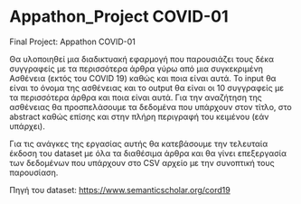 # Appathon_Project COVID-01
Final Project: Appathon COVID-01

Θα υλοποιηθεί μια διαδικτυακή εφαρμογή που παρουσιάζει τους δέκα συγγραφείς με τα περισσότερα άρθρα γύρω από μια συγκεκριμένη Ασθένεια (εκτός του COVID 19) καθώς και ποια είναι αυτά. To input θα είναι το όνομα της ασθένειας και το output θα είναι οι 10 συγγραφείς με τα περισσότερα άρθρα και ποια είναι αυτά. Για την αναζήτηση της ασθένειας θα προσπελάσουμε τα δεδομένα που υπάρχουν στον τίτλο, στο abstract καθώς επίσης και στην πλήρη περιγραφή του κειμένου (εάν υπάρχει).

Για τις ανάγκες της εργασίας αυτής θα κατεβάσουμε την τελευταία έκδοση του dataset με όλα τα διαθέσιμα άρθρα και θα γίνει επεξεργασία των δεδομένων που υπάρχουν στο CSV αρχείο με την συνοπτική τους παρουσίαση.

Πηγή του dataset: https://www.semanticscholar.org/cord19
